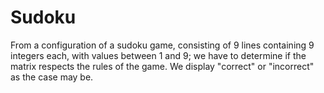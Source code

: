 # Sudoku
From a configuration of a sudoku game, consisting of 9 lines containing 9 integers each, with values between 1 and 9; we have to determine if the matrix respects the rules of the game. We display "correct" or "incorrect" as the case may be.
